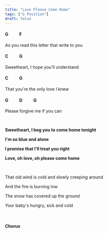 ```yaml
---
title: "Love Please Come Home"
tags: ["G Position"]
draft: false
---
```

#### G &nbsp;&nbsp;&nbsp;&nbsp;&nbsp;&nbsp;&nbsp;&nbsp;&nbsp; F
As you read this letter that write to you
#### C &nbsp;&nbsp;&nbsp;&nbsp;&nbsp;&nbsp;&nbsp;&nbsp;&nbsp; G
Sweetheart, I hope you'll understand
#### C &nbsp;&nbsp;&nbsp;&nbsp;&nbsp;&nbsp;&nbsp;&nbsp;&nbsp; G
That you're the only love I knew
#### G &nbsp;&nbsp;&nbsp;&nbsp;&nbsp;&nbsp;&nbsp;&nbsp;&nbsp; D &nbsp;&nbsp;&nbsp;&nbsp;&nbsp;&nbsp;&nbsp;&nbsp;&nbsp; G
Please forgive me if you can

<br>

**Sweetheart, I beg you to come home tonight**

**I'm so blue and alone**

**I promise that I'll treat you right**

**Love, oh love, oh please come home**

<br>

That old wind is cold and slowly creeping around

And the fire is burning low

The snow has covered up the ground

Your baby's hungry, sick and cold

<br>

#### Chorus